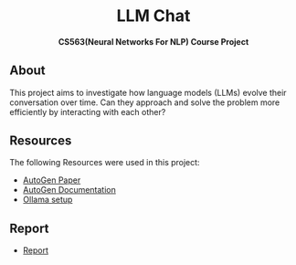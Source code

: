 <h1 align="center">LLM Chat</h1>
<h4 align="center">
	CS563(Neural Networks For NLP) Course Project
</h4>

## About
This project aims to investigate how language models (LLMs) evolve their conversation over time. Can they approach and solve the problem more efficiently by interacting with each other? 

## Resources
  The following Resources were used in this project:

- [AutoGen Paper](https://arxiv.org/pdf/2308.08155.pdf)
- [AutoGen Documentation](https://microsoft.github.io/autogen/docs/Getting-Started)
- [Ollama setup](https://gist.github.com/mberman84/ea207e7d9e5f8c5f6a3252883ef16df3)

## Report
- [Report](report.pdf)
